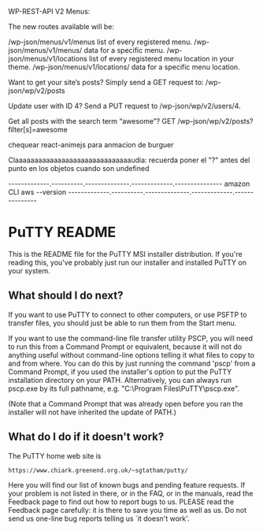 WP-REST-API V2 Menus:

The new routes available will be:

/wp-json/menus/v1/menus list of every registered menu.
/wp-json/menus/v1/menus/<slug> data for a specific menu.
/wp-json/menus/v1/locations list of every registered menu location in your theme.
/wp-json/menus/v1/locations/<slug> data for a specific menu location.

Want to get your site’s posts? Simply send a GET request to: 
/wp-json/wp/v2/posts

Update user with ID 4? Send a PUT request to 
/wp-json/wp/v2/users/4.

Get all posts with the search term “awesome”? 
GET /wp-json/wp/v2/posts?filter[s]=awesome


chequear react-animejs para anmacion de burguer


Claaaaaaaaaaaaaaaaaaaaaaaaaaaaaaudia:
recuerda poner el "?" antes del punto en los objetos cuando son undefined


-------------.----------.--------------.-------------.---------------
amazon CLI
aws --version
-------------.----------.--------------.-------------.---------------



PuTTY README
============

This is the README file for the PuTTY MSI installer distribution. If
you're reading this, you've probably just run our installer and
installed PuTTY on your system.

What should I do next?
----------------------

If you want to use PuTTY to connect to other computers, or use PSFTP
to transfer files, you should just be able to run them from the
Start menu.

If you want to use the command-line file transfer utility PSCP, you
will need to run this from a Command Prompt or equivalent, because it
will not do anything useful without command-line options telling it
what files to copy to and from where. You can do this by just running
the command 'pscp' from a Command Prompt, if you used the installer's
option to put the PuTTY installation directory on your PATH.
Alternatively, you can always run pscp.exe by its full pathname, e.g.
"C:\Program Files\PuTTY\pscp.exe".

(Note that a Command Prompt that was already open before you ran the
installer will not have inherited the update of PATH.)

What do I do if it doesn't work?
--------------------------------

The PuTTY home web site is

    https://www.chiark.greenend.org.uk/~sgtatham/putty/

Here you will find our list of known bugs and pending feature
requests. If your problem is not listed in there, or in the FAQ, or
in the manuals, read the Feedback page to find out how to report
bugs to us. PLEASE read the Feedback page carefully: it is there to
save you time as well as us. Do not send us one-line bug reports
telling us `it doesn't work'.